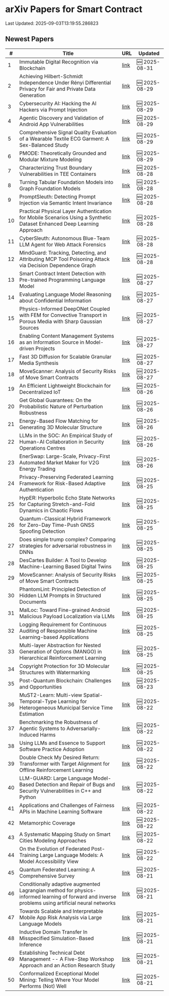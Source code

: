 # arXiv Papers for Smart Contract

Last Updated: 2025-09-03T13:19:55.286823

## Newest Papers

|\#|Title|URL|Updated|
|---|---|---|---|
|1|Immutable Digital Recognition via Blockchain|[link](http://arxiv.org/abs/2508.18750v2)|🆕 2025-08-31|
|2|Achieving Hilbert-Schmidt Independence Under Rényi Differential Privacy for Fair and Private Data Generation|[link](http://arxiv.org/abs/2508.21815v1)|🆕 2025-08-29|
|3|Cybersecurity AI: Hacking the AI Hackers via Prompt Injection|[link](http://arxiv.org/abs/2508.21669v1)|🆕 2025-08-29|
|4|Agentic Discovery and Validation of Android App Vulnerabilities|[link](http://arxiv.org/abs/2508.21579v1)|🆕 2025-08-29|
|5|Comprehensive Signal Quality Evaluation of a Wearable Textile ECG Garment: A Sex-Balanced Study|[link](http://arxiv.org/abs/2508.21554v1)|🆕 2025-08-29|
|6|PMODE: Theoretically Grounded and Modular Mixture Modeling|[link](http://arxiv.org/abs/2508.21396v1)|🆕 2025-08-29|
|7|Characterizing Trust Boundary Vulnerabilities in TEE Containers|[link](http://arxiv.org/abs/2508.20962v1)|🆕 2025-08-28|
|8|Turning Tabular Foundation Models into Graph Foundation Models|[link](http://arxiv.org/abs/2508.20906v1)|🆕 2025-08-28|
|9|PromptSleuth: Detecting Prompt Injection via Semantic Intent Invariance|[link](http://arxiv.org/abs/2508.20890v1)|🆕 2025-08-28|
|10|Practical Physical Layer Authentication for Mobile Scenarios Using a Synthetic Dataset Enhanced Deep Learning Approach|[link](http://arxiv.org/abs/2508.20861v1)|🆕 2025-08-28|
|11|CyberSleuth: Autonomous Blue-Team LLM Agent for Web Attack Forensics|[link](http://arxiv.org/abs/2508.20643v1)|🆕 2025-08-28|
|12|MindGuard: Tracking, Detecting, and Attributing MCP Tool Poisoning Attack via Decision Dependence Graph|[link](http://arxiv.org/abs/2508.20412v1)|🆕 2025-08-28|
|13|Smart Contract Intent Detection with Pre-trained Programming Language Model|[link](http://arxiv.org/abs/2508.20086v1)|🆕 2025-08-27|
|14|Evaluating Language Model Reasoning about Confidential Information|[link](http://arxiv.org/abs/2508.19980v1)|🆕 2025-08-27|
|15|Physics-Informed DeepONet Coupled with FEM for Convective Transport in Porous Media with Sharp Gaussian Sources|[link](http://arxiv.org/abs/2508.19847v1)|🆕 2025-08-27|
|16|Enabling Content Management Systems as an Information Source in Model-driven Projects|[link](http://arxiv.org/abs/2508.19797v1)|🆕 2025-08-27|
|17|Fast 3D Diffusion for Scalable Granular Media Synthesis|[link](http://arxiv.org/abs/2508.19752v1)|🆕 2025-08-27|
|18|MoveScanner: Analysis of Security Risks of Move Smart Contracts|[link](http://arxiv.org/abs/2508.17964v2)|🆕 2025-08-27|
|19|An Efficient Lightweight Blockchain for Decentralized IoT|[link](http://arxiv.org/abs/2508.19219v1)|🆕 2025-08-26|
|20|Get Global Guarantees: On the Probabilistic Nature of Perturbation Robustness|[link](http://arxiv.org/abs/2508.19183v1)|🆕 2025-08-26|
|21|Energy-Based Flow Matching for Generating 3D Molecular Structure|[link](http://arxiv.org/abs/2508.18949v1)|🆕 2025-08-26|
|22|LLMs in the SOC: An Empirical Study of Human-AI Collaboration in Security Operations Centres|[link](http://arxiv.org/abs/2508.18947v1)|🆕 2025-08-26|
|23|EnerSwap: Large-Scale, Privacy-First Automated Market Maker for V2G Energy Trading|[link](http://arxiv.org/abs/2508.18942v1)|🆕 2025-08-26|
|24|Privacy-Preserving Federated Learning Framework for Risk-Based Adaptive Authentication|[link](http://arxiv.org/abs/2508.18453v1)|🆕 2025-08-25|
|25|HypER: Hyperbolic Echo State Networks for Capturing Stretch-and-Fold Dynamics in Chaotic Flows|[link](http://arxiv.org/abs/2508.18196v1)|🆕 2025-08-25|
|26|Quantum-Classical Hybrid Framework for Zero-Day Time-Push GNSS Spoofing Detection|[link](http://arxiv.org/abs/2508.18085v1)|🆕 2025-08-25|
|27|Does simple trump complex? Comparing strategies for adversarial robustness in DNNs|[link](http://arxiv.org/abs/2508.18019v1)|🆕 2025-08-25|
|28|DesCartes Builder: A Tool to Develop Machine-Learning Based Digital Twins|[link](http://arxiv.org/abs/2508.17988v1)|🆕 2025-08-25|
|29|MoveScanner: Analysis of Security Risks of Move Smart Contracts|[link](http://arxiv.org/abs/2508.17964v1)|🆕 2025-08-25|
|30|PhantomLint: Principled Detection of Hidden LLM Prompts in Structured Documents|[link](http://arxiv.org/abs/2508.17884v1)|🆕 2025-08-25|
|31|MalLoc: Toward Fine-grained Android Malicious Payload Localization via LLMs|[link](http://arxiv.org/abs/2508.17856v1)|🆕 2025-08-25|
|32|Logging Requirement for Continuous Auditing of Responsible Machine Learning-based Applications|[link](http://arxiv.org/abs/2508.17851v1)|🆕 2025-08-25|
|33|Multi-layer Abstraction for Nested Generation of Options (MANGO) in Hierarchical Reinforcement Learning|[link](http://arxiv.org/abs/2508.17751v1)|🆕 2025-08-25|
|34|Copyright Protection for 3D Molecular Structures with Watermarking|[link](http://arxiv.org/abs/2508.17702v1)|🆕 2025-08-25|
|35|Post-Quantum Blockchain: Challenges and Opportunities|[link](http://arxiv.org/abs/2508.17071v1)|🆕 2025-08-23|
|36|MuST2-Learn: Multi-view Spatial-Temporal-Type Learning for Heterogeneous Municipal Service Time Estimation|[link](http://arxiv.org/abs/2508.16503v1)|🆕 2025-08-22|
|37|Benchmarking the Robustness of Agentic Systems to Adversarially-Induced Harms|[link](http://arxiv.org/abs/2508.16481v1)|🆕 2025-08-22|
|38|Using LLMs and Essence to Support Software Practice Adoption|[link](http://arxiv.org/abs/2508.16445v1)|🆕 2025-08-22|
|39|Double Check My Desired Return: Transformer with Target Alignment for Offline Reinforcement Learning|[link](http://arxiv.org/abs/2508.16420v1)|🆕 2025-08-22|
|40|LLM-GUARD: Large Language Model-Based Detection and Repair of Bugs and Security Vulnerabilities in C++ and Python|[link](http://arxiv.org/abs/2508.16419v1)|🆕 2025-08-22|
|41|Applications and Challenges of Fairness APIs in Machine Learning Software|[link](http://arxiv.org/abs/2508.16377v1)|🆕 2025-08-22|
|42|Metamorphic Coverage|[link](http://arxiv.org/abs/2508.16307v1)|🆕 2025-08-22|
|43|A Systematic Mapping Study on Smart Cities Modeling Approaches|[link](http://arxiv.org/abs/2508.16273v1)|🆕 2025-08-22|
|44|On the Evolution of Federated Post-Training Large Language Models: A Model Accessibility View|[link](http://arxiv.org/abs/2508.16261v1)|🆕 2025-08-22|
|45|Quantum Federated Learning: A Comprehensive Survey|[link](http://arxiv.org/abs/2508.15998v1)|🆕 2025-08-21|
|46|Conditionally adaptive augmented Lagrangian method for physics-informed learning of forward and inverse problems using artificial neural networks|[link](http://arxiv.org/abs/2508.15695v1)|🆕 2025-08-21|
|47|Towards Scalable and Interpretable Mobile App Risk Analysis via Large Language Models|[link](http://arxiv.org/abs/2508.15606v1)|🆕 2025-08-21|
|48|Inductive Domain Transfer In Misspecified Simulation-Based Inference|[link](http://arxiv.org/abs/2508.15593v1)|🆕 2025-08-21|
|49|Establishing Technical Debt Management -- A Five-Step Workshop Approach and an Action Research Study|[link](http://arxiv.org/abs/2508.15570v1)|🆕 2025-08-21|
|50|Conformalized Exceptional Model Mining: Telling Where Your Model Performs (Not) Well|[link](http://arxiv.org/abs/2508.15569v1)|🆕 2025-08-21|
